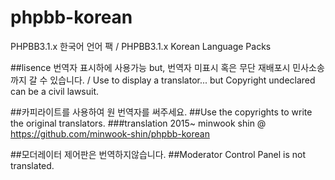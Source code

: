 # phpbb-korean
PHPBB3.1.x 한국어 언어 팩 / PHPBB3.1.x Korean Language Packs

##lisence
번역자 표시하에 사용가능 but, 번역자 미표시 혹은 무단 재배포시 민사소송까지 갈 수 있습니다.
/ Use to display a translator... but Copyright undeclared can be a civil lawsuit.

##카피라이트를 사용하여 원 번역자를 써주세요. 
##Use the copyrights to write the original translators.
###translation	2015~ minwook shin @ https://github.com/minwook-shin/phpbb-korean

##모더레이터 제어판은 번역하지않습니다. 
##Moderator Control Panel is not translated. 

